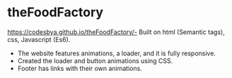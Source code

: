 # theFoodFactory
https://codesbya.github.io/theFoodFactory/- Built on html (Semantic tags), css, Javascript (Es6).
- The website features animations, a loader, and it is fully responsive.
- Created the loader and button animations using CSS.
- Footer has links with their own animations.
